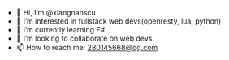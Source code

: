 - 👋 Hi, I’m @xiangnanscu
- 👀 I’m interested in fullstack web devs(openresty, lua, python)
- 🌱 I’m currently learning F#
- 💞️ I’m looking to collaborate on web devs.
- 📫 How to reach me: 280145668@qq.com

<!---
xiangnanscu/xiangnanscu is a ✨ special ✨ repository because its `README.md` (this file) appears on your GitHub profile.
You can click the Preview link to take a look at your changes.
--->
